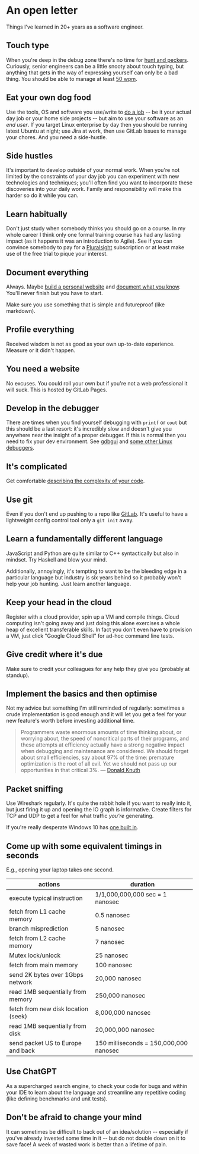 # An open letter

Things I've learned in 20+ years as a software engineer.

## Touch type

When you're deep in the debug zone there's no time for [hunt and peckers](https://en.wiktionary.org/wiki/hunt-and-peck). Curiously, senior engineers can be a little snooty about touch typing, but anything that gets in the way of expressing yourself can only be a bad thing. You should be able to manage at least [50 wpm](https://play.typeracer.com/).

## Eat your own dog food

Use the tools, OS and software you use/write to [do a job](https://en.wikipedia.org/wiki/Eating_your_own_dog_food) -- be it your actual day job or your home side projects -- but aim to use your software as an _end user_. If you target Linux enterprise by day then you should be running latest Ubuntu at night; use Jira at work, then use GitLab Issues to manage your chores. And you need a side-hustle.

## Side hustles

It's important to develop outside of your normal work. When you're not limited by the constraints of your day job you can experiment with new technologies and techniques; you'll often find you want to incorporate these discoveries into your daily work. Family and responsibility will make this harder so do it while you can.

## Learn habitually

Don't just study when somebody thinks you should go on a course. In my whole career I think only one formal training course has had any lasting impact (as it happens it was an introduction to Agile). See if you can convince somebody to pay for a [Pluralsight](https://www.pluralsight.com/) subscription or at least make use of the free trial to pique your interest.

## Document everything

Always. Maybe [build a personal website](https://turpin.one) and [document what you know](https://turpin.dev). You'll never finish but you have to start.

Make sure you use something that is simple and futureproof (like markdown).

## Profile everything

Received wisdom is not as good as your own up-to-date experience. Measure or it didn't happen.

## You need a website

No excuses. You could roll your own but if you're not a web professional it will suck. This is hosted by GitLab Pages.

## Develop in the debugger

There are times when you find yourself debugging with `printf` or `cout` but this should be a last resort: it's incredibly slow and doesn't give you anywhere near the insight of a proper debugger. If this is normal then you need to fix your dev environment. See [gdbgui](https://www.gdbgui.com/) and [some other Linux debuggers](https://www.drdobbs.com/testing/13-linux-debuggers-for-c-reviewed/240156817).

## It's complicated

Get comfortable [describing the complexity of your code](https://www.bigocheatsheet.com/).

## Use git

Even if you don't end up pushing to a repo like [GitLab](https://gitlab.com/). It's useful to have a lightweight config control tool only a `git init` away.

## Learn a fundamentally different language

JavaScript and Python are quite similar to C++ syntactically but also in mindset. Try Haskell and blow your mind.

Additionally, annoyingly, it's tempting to want to be the bleeding edge in a particular language but industry is six years behind so it probably won't help your job hunting. Just learn another language.

## Keep your head in the cloud

Register with a cloud provider, spin up a VM and compile things. Cloud computing isn't going away and just doing this alone exercises a whole heap of
excellent transferable skills. In fact you don't even have to provision a VM, just click "Google Cloud Shell" for ad-hoc command line tests.

## Give credit where it's due

Make sure to credit your colleagues for any help they give you (probably at standup).

## Implement the basics and then optimise

Not my advice but something I'm still reminded of regularly: sometimes a crude
implementation is good enough and it will let you get a feel for your new
feature's worth before investing additional time.

> Programmers waste enormous amounts of time thinking about, or worrying about,
> the speed of noncritical parts of their programs, and these attempts at
> efficiency actually have a strong negative impact when debugging and
> maintenance are considered. We should forget about small efficiencies, say
> about 97% of the time: premature optimization is the root of all evil. Yet we
> should not pass up our opportunities in that critical 3%.
&mdash; [Donald Knuth](https://en.wikipedia.org/wiki/Donald_Knuth)

## Packet sniffing

Use Wireshark regularly. It's quite the rabbit hole if you want to really into it, but just firing it up and opening the IO graph is informative.
Create filters for TCP and UDP to get a feel for what traffic _you're_ generating.

If you're really desperate Windows 10 has [one built in](https://betanews.com/2020/05/18/windows-10-secret-network-packet-monitor/).

## Come up with some equivalent timings in seconds

E.g., opening your laptop takes one second.

| actions | duration |
| --- | --- |
| execute typical instruction | 1/1,000,000,000 sec = 1 nanosec |
| fetch from L1 cache memory| 0.5 nanosec |
| branch misprediction| 5 nanosec |
| fetch from L2 cache memory| 7 nanosec |
| Mutex lock/unlock| 25 nanosec |
| fetch from main memory| 100 nanosec |
| send 2K bytes over 1Gbps network| 20,000 nanosec |
| read 1MB sequentially from memory| 250,000 nanosec |
| fetch from new disk location (seek)| 8,000,000 nanosec |
| read 1MB sequentially from disk| 20,000,000 nanosec |
| send packet US to Europe and back| 150 milliseconds = 150,000,000 nanosec |

## Use ChatGPT

As a supercharged search engine, to check your code for bugs and within your IDE to learn about the language and streamline any repetitive coding (like defining benchmarks and unit tests).

## Don't be afraid to change your mind

It can sometimes be difficult to back out of an idea/solution -- especially if you've already invested some time in it -- but do not double down on it to save face! A week of wasted work is better than a lifetime of pain.

